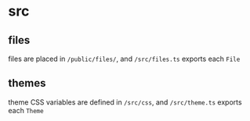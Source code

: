 # src

## files

files are placed in `/public/files/`, and `/src/files.ts` exports each `File`

## themes

theme CSS variables are defined in `/src/css`, and `/src/theme.ts` exports each `Theme`
